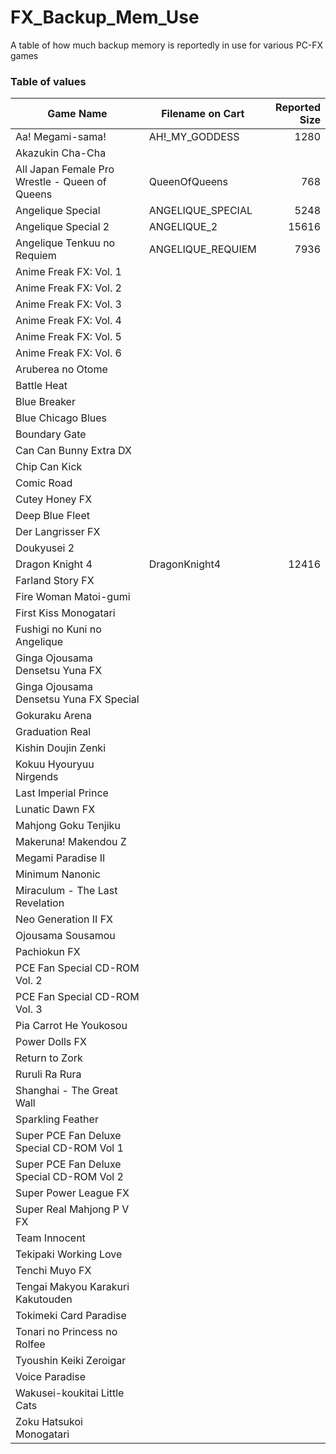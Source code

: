 # FX_Backup_Mem_Use

A table of how much backup memory is reportedly in use for various PC-FX games


### Table of values

| Game Name | Filename on Cart | Reported Size |
|-----------|------------------|--------------:|
| Aa! Megami-sama! | AH!_MY_GODDESS | 1280 |
| Akazukin Cha-Cha |  |  |
| All Japan Female Pro Wrestle - Queen of Queens | QueenOfQueens | 768 |
| Angelique Special | ANGELIQUE_SPECIAL | 5248 |
| Angelique Special 2 | ANGELIQUE_2 | 15616 |
| Angelique Tenkuu no Requiem | ANGELIQUE_REQUIEM | 7936 |
| Anime Freak FX: Vol. 1 |  |  |
| Anime Freak FX: Vol. 2 |  |  |
| Anime Freak FX: Vol. 3 |  |  |
| Anime Freak FX: Vol. 4 |  |  |
| Anime Freak FX: Vol. 5 |  |  |
| Anime Freak FX: Vol. 6 |  |  |
| Aruberea no Otome |  |  |
| Battle Heat |  |  |
| Blue Breaker |  |  |
| Blue Chicago Blues  |  |  |
| Boundary Gate |  |  |
| Can Can Bunny Extra DX |  |  |
| Chip Can Kick |  |  |
| Comic Road |  |  |
| Cutey Honey FX |  |  |
| Deep Blue Fleet |  |  |
| Der Langrisser FX |  |  |
| Doukyusei 2 |  |  |
| Dragon Knight 4 | DragonKnight4 | 12416 |
| Farland Story FX |  |  |
| Fire Woman Matoi-gumi |  |  |
| First Kiss Monogatari |  |  |
| Fushigi no Kuni no Angelique |  |  |
| Ginga Ojousama Densetsu Yuna FX |  |  |
| Ginga Ojousama Densetsu Yuna FX Special |  |  |
| Gokuraku Arena |  |  |
| Graduation Real |  |  |
| Kishin Doujin Zenki |  |  |
| Kokuu Hyouryuu Nirgends |  |  |
| Last Imperial Prince |  |  |
| Lunatic Dawn FX |  |  |
| Mahjong Goku Tenjiku |  |  |
| Makeruna! Makendou Z |  |  |
| Megami Paradise II |  |  |
| Minimum Nanonic |  |  |
| Miraculum - The Last Revelation |  |  |
| Neo Generation II FX |  |  |
| Ojousama Sousamou |  |  |
| Pachiokun FX |  |  |
| PCE Fan Special CD-ROM Vol. 2 |  |  |
| PCE Fan Special CD-ROM Vol. 3 |  |  |
| Pia Carrot He Youkosou |  |  |
| Power Dolls FX |  |  |
| Return to Zork |  |  |
| Ruruli Ra Rura |  |  |
| Shanghai - The Great Wall |  |  |
| Sparkling Feather |  |  |
| Super PCE Fan Deluxe Special CD-ROM Vol 1 |  |  |
| Super PCE Fan Deluxe Special CD-ROM Vol 2 |  |  |
| Super Power League FX |  |  |
| Super Real Mahjong P V FX |  |  |
| Team Innocent |  |  |
| Tekipaki Working Love |  |  |
| Tenchi Muyo FX |  |  |
| Tengai Makyou Karakuri Kakutouden |  |  |
| Tokimeki Card Paradise |  |  |
| Tonari no Princess no Rolfee |  |  |
| Tyoushin Keiki Zeroigar |  |  |
| Voice Paradise |  |  |
| Wakusei-koukitai Little Cats |  |  |
| Zoku Hatsukoi Monogatari |  |  |

